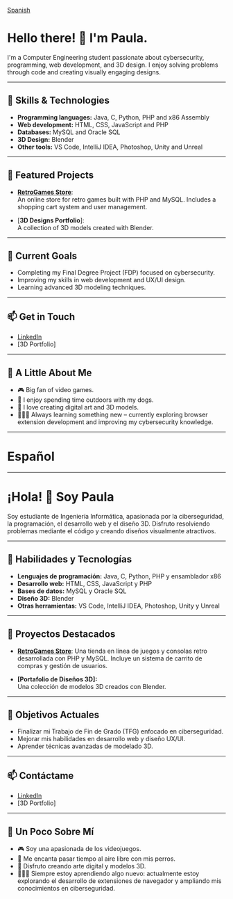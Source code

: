 [Spanish](https://github.com/PawlaDev/PawlaDev/blob/main/README.md#espa%C3%B1ol)

# Hello there! 👋 I'm Paula.

I'm a Computer Engineering student passionate about cybersecurity, programming, web development, and 3D design. I enjoy solving problems through code and creating visually engaging designs.

---

## 🚀 Skills & Technologies

- **Programming languages:** Java, C, Python, PHP and x86 Assembly 
- **Web development:** HTML, CSS, JavaScript and PHP
- **Databases:** MySQL and Oracle SQL
- **3D Design:** Blender
- **Other tools:** VS Code, IntelliJ IDEA, Photoshop, Unity and Unreal

---

## 🌟 Featured Projects

- [**RetroGames Store**](https://github.com/PawlaDev/retrogames-store):  
  An online store for retro games built with PHP and MySQL. Includes a shopping cart system and user management.
  
- [**3D Designs Portfolio**]:  
  A collection of 3D models created with Blender.
  

---

## 🎯 Current Goals

- Completing my Final Degree Project (FDP) focused on cybersecurity.  
- Improving my skills in web development and UX/UI design.  
- Learning advanced 3D modeling techniques.

---

## 📫 Get in Touch

- [LinkedIn](https://www.linkedin.com/in/paulasanchezmora/)  
- [3D Portfolio]

---

## 🌟 A Little About Me

- 🎮 Big fan of video games.  
- 🐶 I enjoy spending time outdoors with my dogs.
- 🎨 I love creating digital art and 3D models.
- 👩🏻‍💻 Always learning something new – currently exploring browser extension development and improving my cybersecurity knowledge.


---
# Español
---
# ¡Hola! 👋 Soy Paula

Soy estudiante de Ingeniería Informática, apasionada por la ciberseguridad, la programación, el desarrollo web y el diseño 3D. Disfruto resolviendo problemas mediante el código y creando diseños visualmente atractivos.

---

## 🚀 Habilidades y Tecnologías

- **Lenguajes de programación:** Java, C, Python, PHP y ensamblador x86  
- **Desarrollo web:** HTML, CSS, JavaScript y PHP  
- **Bases de datos:** MySQL y Oracle SQL  
- **Diseño 3D:** Blender  
- **Otras herramientas:** VS Code, IntelliJ IDEA, Photoshop, Unity y Unreal  

---

## 🌟 Proyectos Destacados

- [**RetroGames Store**](https://github.com/PawlaDev/retrogames-store): 
  Una tienda en línea de juegos y consolas retro desarrollada con PHP y MySQL. Incluye un sistema de carrito de compras y gestión de usuarios.

- **[Portafolio de Diseños 3D]:**  
  Una colección de modelos 3D creados con Blender.  

---

## 🎯 Objetivos Actuales

- Finalizar mi Trabajo de Fin de Grado (TFG) enfocado en ciberseguridad.  
- Mejorar mis habilidades en desarrollo web y diseño UX/UI.  
- Aprender técnicas avanzadas de modelado 3D.  

---

## 📫 Contáctame

- [LinkedIn](https://www.linkedin.com/in/paulasanchezmora/)  
- [3D Portfolio] 

---

## 🌟 Un Poco Sobre Mí

- 🎮 Soy una apasionada de los videojuegos.  
- 🐶 Me encanta pasar tiempo al aire libre con mis perros.  
- 🎨 Disfruto creando arte digital y modelos 3D.  
- 👩🏻‍💻 Siempre estoy aprendiendo algo nuevo: actualmente estoy explorando el desarrollo de extensiones de navegador y ampliando mis conocimientos en ciberseguridad.  


